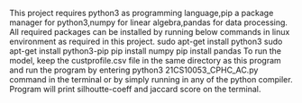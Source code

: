 This project requires python3 as programming language,pip a package manager for python3,numpy for linear algebra,pandas for data processing.
All required packages can be installed by running below commands in linux environment as required in this project.
sudo apt-get install python3
sudo apt-get install python3-pip
pip install numpy
pip install pandas
To run the model, keep the custprofile.csv file in the same directory as this program and run the program by entering python3 21CS10053_CPHC_AC.py command in the terminal or by simply running in any of the python compiler.
Program will print silhoutte-coeff and jaccard score on the terminal.
